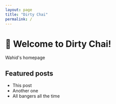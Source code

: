 ```yaml
---
layout: page
title: "Dirty Chai"
permalink: /
---
```

<!-- Minified version -->
<link rel="stylesheet" href="https://cdn.simplecss.org/simple.min.css">

# :wave: Welcome to Dirty Chai!

Wahid's homepage

## Featured posts

* This post
* Another one
* All bangers all the time


